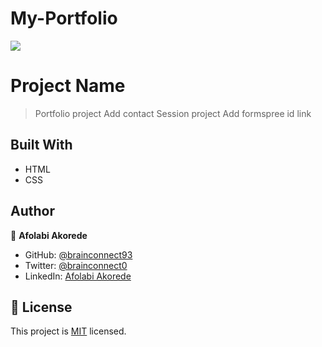 # My-Portfolio
![](https://img.shields.io/badge/Microverse-blueviolet)

# Project Name

> Portfolio project
> Add contact Session project
> Add formspree id link

## Built With

- HTML
- CSS
## Author
👤 **Afolabi Akorede**

- GitHub: [@brainconnect93](https://github.com/brainconnect93)
- Twitter: [@brainconnect0](https://twitter.com/brainconnect0)
- LinkedIn: [Afolabi Akorede](https://linkedin.com/in/afolabi-akorede-b40690174)


## 📝 License

This project is [MIT](./MIT.md) licensed.